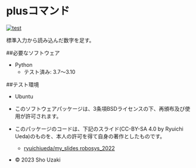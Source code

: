 # plusコマンド
[![test](http://github.com/ZaKigamecreate/robosys2023/actions/workflows/test.yml/badge.svg)](http://github.com/ZaKigamecreate/robosys2023/actions/workflows/test.yml/badge.svg)

標準入力から読み込んだ数字を足す。

##必要なソフトウェア

* Python
  * テスト済み: 3.7～3.10

##テスト環境
* Ubuntu



* このソフトウェアパッケージは、3条項BSDライセンスの下、再頒布及び使用が許可されます。
* このパッケージのコードは、下記のスライド(CC-BY-SA 4.0 by Ryuichi Ueda)のものを、本人の許可を得て自身の著作としたものです。
    * [ryuichiueda/my_slides robosys_2022](http://github.com/ryuichiueda/my_slides/tree/master/robosys_2022)
* © 2023 Sho Uzaki
